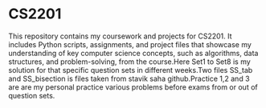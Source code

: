 # CS2201
This repository contains my coursework and projects for CS2201. It includes Python scripts, assignments, and project files that showcase my understanding of key computer science concepts, such as algorithms, data structures, and problem-solving, from the course.Here Set1 to Set8 is my solution for that specific question sets in different weeks.Two files SS_tab and SS_bisection is files taken from stavik saha github.Practice 1,2 and 3 are are my personal practice various problems before exams from or out of question sets.
